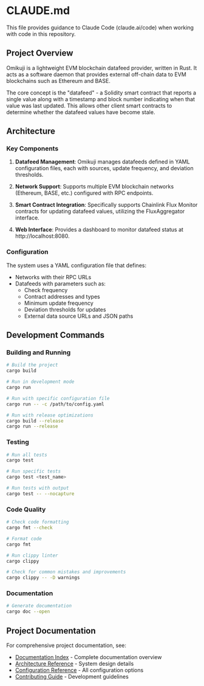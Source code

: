 # CLAUDE.md

This file provides guidance to Claude Code (claude.ai/code) when working with code in this repository.

## Project Overview

Omikuji is a lightweight EVM blockchain datafeed provider, written in Rust. It acts as a software daemon that provides external off-chain data to EVM blockchains such as Ethereum and BASE.

The core concept is the "datafeed" - a Solidity smart contract that reports a single value along with a timestamp and block number indicating when that value was last updated. This allows other client smart contracts to determine whether the datafeed values have become stale.

## Architecture

### Key Components

1. **Datafeed Management**: Omikuji manages datafeeds defined in YAML configuration files, each with sources, update frequency, and deviation thresholds.

2. **Network Support**: Supports multiple EVM blockchain networks (Ethereum, BASE, etc.) configured with RPC endpoints.

3. **Smart Contract Integration**: Specifically supports Chainlink Flux Monitor contracts for updating datafeed values, utilizing the FluxAggregator interface.

4. **Web Interface**: Provides a dashboard to monitor datafeed status at http://localhost:8080.

### Configuration

The system uses a YAML configuration file that defines:
- Networks with their RPC URLs
- Datafeeds with parameters such as:
  - Check frequency
  - Contract addresses and types
  - Minimum update frequency
  - Deviation thresholds for updates
  - External data source URLs and JSON paths

## Development Commands

### Building and Running

```bash
# Build the project
cargo build

# Run in development mode
cargo run

# Run with specific configuration file
cargo run -- -c /path/to/config.yaml

# Run with release optimizations
cargo build --release
cargo run --release
```

### Testing

```bash
# Run all tests
cargo test

# Run specific tests
cargo test <test_name>

# Run tests with output
cargo test -- --nocapture
```

### Code Quality

```bash
# Check code formatting
cargo fmt --check

# Format code
cargo fmt

# Run clippy linter
cargo clippy

# Check for common mistakes and improvements
cargo clippy -- -D warnings
```

### Documentation

```bash
# Generate documentation
cargo doc --open
```

## Project Documentation

For comprehensive project documentation, see:
- [Documentation Index](docs/README.md) - Complete documentation overview
- [Architecture Reference](docs/reference/architecture.md) - System design details
- [Configuration Reference](docs/reference/configuration.md) - All configuration options
- [Contributing Guide](docs/development/contributing.md) - Development guidelines